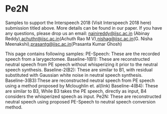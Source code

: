 # Pe2N

Samples to support the Interspeech 2018 (Visit Interspeech 2018 here) submission titled above. More details can be found in our paper. If you have any questions, please drop us an email: nainireddy@iisc.ac.in (Abinay Reddy),achuthr@iisc.ac.in(Achuth Rao M V),nishag@iisc.ac.in(G. Nisha Meenakshi),prasantg@iisc.ac.in(Prasanta Kumar Ghosh)

This page contains following samples:
PE-Speech: These are the recorded speech from a larygectomee.
Baseline-1(B1): These are reconstructed neutral speech from PE speech without whisperizing it prior to the neutral speech synthesis.
Baseline-2(B2): These are similar to B1, with residual substituted with Gaussian white noise in neutral speech synthesis.
Baseline-3(B3):These are reconstructed neutral speech from PE speech using a method proposed by Mcloughlin et. al(link)
Baseline-4(B4): These are similar to B3, While B3 takes the PE speech, directly as input, B4 considers the whisperized speech as input.
Pe2N: These are reconstructed neutral speech using proposed PE-Speech to neutral speech conversion method.
